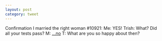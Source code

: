 ```yaml
---
layout: post
category: tweet
---
```

Confirmation I married the right woman #10921:
Me: YES!
Trish: What? Did all your tests pass?
M: [...no](...no)
T: What are you so happy about then?
